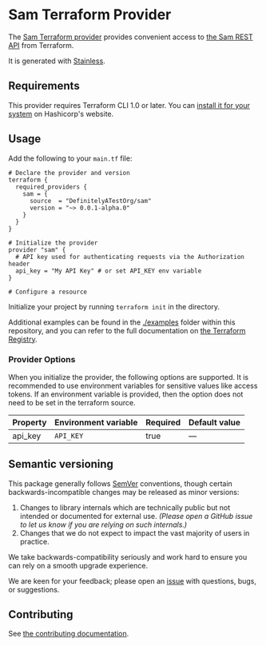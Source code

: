 # Sam Terraform Provider

The [Sam Terraform provider](https://registry.terraform.io/providers/DefinitelyATestOrg/sam/latest/docs) provides convenient access to
[the Sam REST API](https://docs.sam.com) from Terraform.

It is generated with [Stainless](https://www.stainlessapi.com/).

## Requirements

This provider requires Terraform CLI 1.0 or later. You can [install it for your system](https://developer.hashicorp.com/terraform/install)
on Hashicorp's website.

## Usage

Add the following to your `main.tf` file:

<!-- x-release-please-start-version -->

```hcl
# Declare the provider and version
terraform {
  required_providers {
    sam = {
      source  = "DefinitelyATestOrg/sam"
      version = "~> 0.0.1-alpha.0"
    }
  }
}

# Initialize the provider
provider "sam" {
  # API key used for authenticating requests via the Authorization header
  api_key = "My API Key" # or set API_KEY env variable
}

# Configure a resource

```

<!-- x-release-please-end -->

Initialize your project by running `terraform init` in the directory.

Additional examples can be found in the [./examples](./examples) folder within this repository, and you can
refer to the full documentation on [the Terraform Registry](https://registry.terraform.io/providers/DefinitelyATestOrg/sam/latest/docs).

### Provider Options

When you initialize the provider, the following options are supported. It is recommended to use environment variables for sensitive values like access tokens.
If an environment variable is provided, then the option does not need to be set in the terraform source.

| Property | Environment variable | Required | Default value |
| -------- | -------------------- | -------- | ------------- |
| api_key  | `API_KEY`            | true     | —             |

## Semantic versioning

This package generally follows [SemVer](https://semver.org/spec/v2.0.0.html) conventions, though certain backwards-incompatible changes may be released as minor versions:

1. Changes to library internals which are technically public but not intended or documented for external use. _(Please open a GitHub issue to let us know if you are relying on such internals.)_
2. Changes that we do not expect to impact the vast majority of users in practice.

We take backwards-compatibility seriously and work hard to ensure you can rely on a smooth upgrade experience.

We are keen for your feedback; please open an [issue](https://www.github.com/DefinitelyATestOrg/terraform-provider-sam/issues) with questions, bugs, or suggestions.

## Contributing

See [the contributing documentation](./CONTRIBUTING.md).
